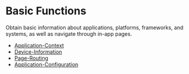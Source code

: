 <!-- 源地址: https://iot.mi.com/vela/quickapp/en/features/basic/ -->

# Basic Functions

Obtain basic information about applications, platforms, frameworks, and systems, as well as navigate through in-app pages.

  * [Application-Context](</vela/quickapp/en/features/basic/app.html>)
  * [Device-Information](</vela/quickapp/en/features/basic/device.html>)
  * [Page-Routing](</vela/quickapp/en/features/basic/router.html>)
  * [Application-Configuration](</vela/quickapp/en/features/basic/configuration.html>)

